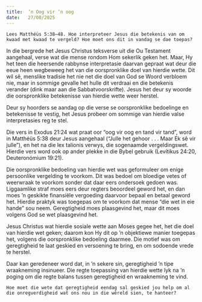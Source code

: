 ```yaml
---
title:  ’n Oog vir ’n oog
date:   27/08/2025
---
```


`Lees Matthéüs 5:38–48. Hoe interpreteer Jesus die betekenis van om kwaad met kwaad te vergeld? Hoe moet ons dit in vandag se dae toepas?`

In die bergrede het Jesus Christus teksverse uit die Ou Testament aangehaal, verse wat die mense rondom Hom sekerlik geken het. Maar, Hy het teen die heersende rabbynse interpretasie daarvan gepraat wat deur die eeue heen wegbeweeg het van die oorspronklike doel van hierdie wette. Dit wil sê, menslike tradisie het nie net die doel van God se Woord verbloem nie, maar in sommige gevalle het hulle dit verdraai en die betekenis verander (dink maar aan die Sabbatvoorskrifte). Jesus het deur sy woorde die oorspronklike betekenisse van hierdie wette weer herstel.

Deur sy hoorders se aandag op die verse se oorspronklike bedoelinge en betekenisse te vestig, het Jesus probeer om sommige van hierdie valse interpretasies reg te stel.

Die vers in Exodus 21:24 wat praat oor “oog vir oog en tand vir tand”, word in Matthéüs 5:38 deur Jesus aangehaal (“Julle het gehoor . . . Maar Ek sê vir julle”), en het na die lex talionis verwys, die sogenaamde vergeldingswet. Hierdie vers word ook op ander plekke in die Bybel gebruik (Levítikus 24:20, Deuteronómium 19:21).

Die oorspronklike bedoeling van hierdie wet was geformuleer om enige persoonlike vergelding te voorkom. Dit was bedoel om bloedige vetes of weerwraak te voorkom sonder dat daar eers ondersoek gedoen was. Liggaamlike straf moes eers deur regters beoordeel geword het, en dan moes ’n geskikte finansiële vergoeding daarvoor bepaal en betaal geword het. Hierdie praktyk was toegepas om te voorkom dat mense “die wet in eie hande” sou neem.  Geregtigheid moes plaasgevind het, maar dit moes volgens God se wet plaasgevind het.

Jesus Christus wat hierdie sosiale wette aan Moses gegee het, het die doel van hierdie wet geken; daarom kon Hy dit op ’n objektiewe manier toegepas het, volgens die oorspronklike bedoeling daarmee.  Die motief was om geregtigheid te laat geskied en versoening te bring, en om sodoende vrede te herstel.

Daar kan geredeneer word dat, in ’n sekere sin, geregtigheid ’n tipe wraakneming insinueer.  Die regte toepassing van hierdie wette lyk na ’n poging om die regte balans tussen geregtigheid en wraakneming te vind.

`Hoe moet die wete dat geregtigheid eendag sal geskied jou help om al die onregverdigheid wat ons nou in die wêreld sien, te hanteer?`
